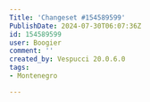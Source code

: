 ```yaml
---
Title: 'Changeset #154589599'
PublishDate: 2024-07-30T06:07:36Z
id: 154589599
user: Boogier
comment: ''
created_by: Vespucci 20.0.6.0
tags:
- Montenegro

---
```


